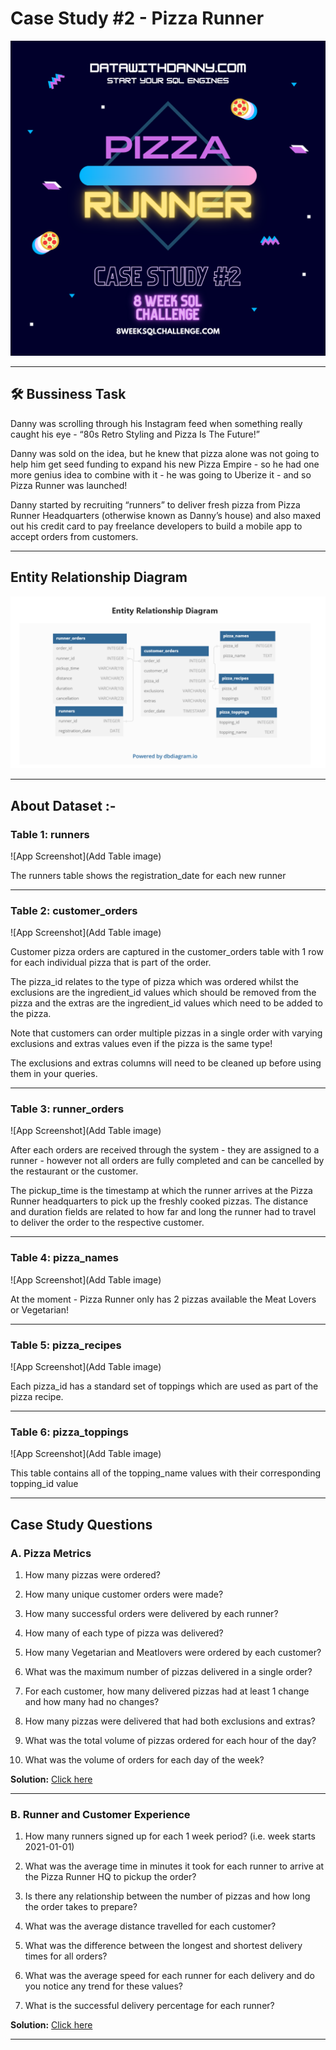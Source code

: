 #  Case Study #2 - Pizza Runner

![App Screenshot](https://raw.githubusercontent.com/Akhand-p-singh/8-Week-SQL-Challenge/master/Images/Case%20Study%202.png)
  

---
## 🛠️ Bussiness Task

Danny was scrolling through his Instagram feed when something really caught his eye - “80s Retro Styling and Pizza Is The Future!”

Danny was sold on the idea, but he knew that pizza alone was not going to help him get seed funding to expand his new Pizza Empire - so he had one more genius idea to combine with it - he was going to Uberize it - and so Pizza Runner was launched!

Danny started by recruiting “runners” to deliver fresh pizza from Pizza Runner Headquarters (otherwise known as Danny’s house) and also maxed out his credit card to pay freelance developers to build a mobile app to accept orders from customers.

---
##  Entity Relationship Diagram


![App Screenshot](https://raw.githubusercontent.com/Akhand-p-singh/8-Week-SQL-Challenge/master/Images/er2.png)

----

## About Dataset :-


### Table 1: runners 

![App Screenshot](Add Table image)

The runners table shows the registration_date for each new runner

----

### Table 2: customer_orders

![App Screenshot](Add Table image)

Customer pizza orders are captured in the customer_orders table with 1 row for each individual pizza that is part of the order.

The pizza_id relates to the type of pizza which was ordered whilst the exclusions are the ingredient_id values which should be removed from the pizza and the extras are the ingredient_id values which need to be added to the pizza.

Note that customers can order multiple pizzas in a single order with varying exclusions and extras values even if the pizza is the same type!

The exclusions and extras columns will need to be cleaned up before using them in your queries.

---
### Table 3: runner_orders

![App Screenshot](Add Table image)

After each orders are received through the system - they are assigned to a runner - however not all orders are fully completed and can be cancelled by the restaurant or the customer.

The pickup_time is the timestamp at which the runner arrives at the Pizza Runner headquarters to pick up the freshly cooked pizzas. The distance and duration fields are related to how far and long the runner had to travel to deliver the order to the respective customer.

---

### Table 4: pizza_names

![App Screenshot](Add Table image)

At the moment - Pizza Runner only has 2 pizzas available the Meat Lovers or Vegetarian!

---

### Table 5: pizza_recipes

![App Screenshot](Add Table image)

Each pizza_id has a standard set of toppings which are used as part of the pizza recipe.

---

### Table 6: pizza_toppings

![App Screenshot](Add Table image)

This table contains all of the topping_name values with their corresponding topping_id value

---
## Case Study Questions

### A.  Pizza Metrics

1. How many pizzas were ordered?

2. How many unique customer orders were made?

3. How many successful orders were delivered by each runner?

4. How many of each type of pizza was delivered?

5. How many Vegetarian and Meatlovers were ordered by each customer?

6. What was the maximum number of pizzas delivered in a single order?

7. For each customer, how many delivered pizzas had at least 1 change and how many had no changes?

8. How many pizzas were delivered that had both exclusions and extras?

9. What was the total volume of pizzas ordered for each hour of the day?

10. What was the volume of orders for each day of the week?

<b>Solution:</b> [Click here](https://github.com/Akhand-p-singh/8-Week-SQL-Challenge/blob/master/Case%20Study%20%232%20-%20Pizza%20Runner/Solutions/A.%20Pizza%20Metrics.md)

---
### B. Runner and Customer Experience

1. How many runners signed up for each 1 week period? (i.e. week starts 2021-01-01)

2. What was the average time in minutes it took for each runner to arrive at the Pizza Runner HQ to pickup the order?

3. Is there any relationship between the number of pizzas and how long the order takes to prepare?

4. What was the average distance travelled for each customer?

5. What was the difference between the longest and shortest delivery times for all orders?

6. What was the average speed for each runner for each delivery and do you notice any trend for these values?

7. What is the successful delivery percentage for each runner?

<b>Solution:</b> [Click here](https://github.com/Akhand-p-singh/8-Week-SQL-Challenge/blob/master/Case%20Study%20%232%20-%20Pizza%20Runner/Solutions/B.%20Runner%20and%20Customer%20Experience.md)

---
